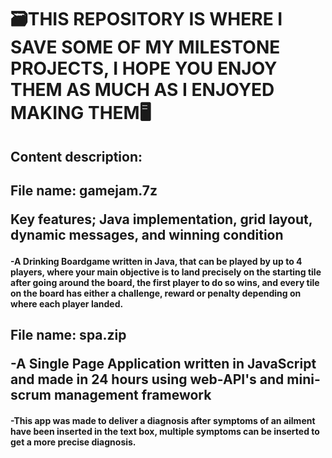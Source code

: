 <h1>🗃️THIS REPOSITORY IS WHERE I SAVE SOME OF MY MILESTONE PROJECTS, I HOPE YOU ENJOY THEM AS MUCH AS I ENJOYED MAKING THEM🖥️</h1>
<h2>Content description:</h2>
<h2><p>File name: gamejam.7z</p>
<p>Key features; Java implementation, grid layout, dynamic messages, and winning condition </p></h2>
<h4>-A Drinking Boardgame written in Java, that can be played by up to 4 players, where your main objective is to land precisely on the starting tile after going around the board, the first player to do so wins, and every tile on the board has either a challenge, reward or penalty depending on where each player landed.</h4>
<p></p>
<p></p>
<h2><p>File name: spa.zip</p>
-A Single Page Application written in JavaScript and made in 24 hours using web-API's and mini-scrum management framework</h2>
<h4>-This app was made to deliver a diagnosis after symptoms of an ailment have been inserted in the text box, multiple symptoms can be inserted to get a more precise diagnosis.</h4>
